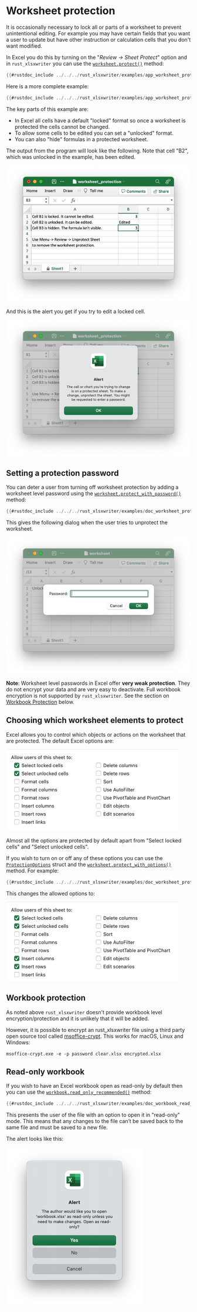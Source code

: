 # Worksheet protection

It is occasionally necessary to lock all or parts of a worksheet to prevent
unintentional editing. For example you may have certain fields that you want a
user to update but have other instruction or calculation cells that you don't
want modified.

In Excel you do this by turning on the "*Review -> Sheet Protect*" option and in
`rust_xlsxwriter` you can use the [`worksheet.protect()`] method:

```rust
{{#rustdoc_include ../../../rust_xlsxwriter/examples/app_worksheet_protection.rs:22}}
```

Here is a more complete example:

```rust
{{#rustdoc_include ../../../rust_xlsxwriter/examples/app_worksheet_protection.rs:8:}}
```

The key parts of this example are:

- In Excel all cells have a default "locked" format so once a worksheet is
  protected the cells cannot be changed.
- To allow some cells to be edited you can set a "unlocked" format.
- You can also "hide" formulas in a protected worksheet.

The output from the program will look like the following. Note that cell "B2",
which was unlocked in the example, has been edited.

![Image of a worksheet with a sheet protection dialog](../images/app_worksheet_protection.png)

And this is the alert you get if you try to edit a locked cell.

![Image of a worksheet with a sheet protection dialog](../images/protection_alert.png)

## Setting a protection password

You can deter a user from turning off worksheet protection by adding a worksheet
level password using the [`worksheet.protect_with_password()`] method:

```rust
{{#rustdoc_include ../../../rust_xlsxwriter/examples/doc_worksheet_protect_with_password.rs:16:17}}
```

This gives the following dialog when the user tries to unprotect the worksheet.

![Image of a worksheet with a password dialog](../images/worksheet_protect_with_password.png)

**Note**: Worksheet level passwords in Excel offer **very weak protection**.
They do not encrypt your data and are very easy to deactivate. Full workbook
encryption is not supported by `rust_xlsxwriter`. See the section on [Workbook
Protection](#workbook-protection) below.

## Choosing which worksheet elements to protect

Excel allows you to control which objects or actions on the worksheet that are
protected. The default Excel options are:

![Excel worksheet protection options](../images/worksheet_protect_with_options1.png)

Almost all the options are protected by default apart from "Select locked cells"
and "Select unlocked cells".

If you wish to turn on or off any of these options you can use the
[`ProtectionOptions`] struct and the [`worksheet.protect_with_options()`]
method. For example:


```rust
{{#rustdoc_include ../../../rust_xlsxwriter/examples/doc_worksheet_protect_with_options.rs:17:25}}
```

This changes the allowed options to:

![Excel worksheet protection options](../images/worksheet_protect_with_options2.png)


## Workbook protection

As noted above `rust_xlsxwriter` doesn't provide workbook level
encryption/protection and it is unlikely that it will be added.

However, it is possible to encrypt an rust_xlsxwriter file using a third party
open source tool called [msoffice-crypt]. This works for macOS, Linux and
Windows:

```text
msoffice-crypt.exe -e -p password clear.xlsx encrypted.xlsx
```

## Read-only workbook

If you wish to have an Excel workbook open as read-only by default then you can
use the [`workbook.read_only_recommended()`] method:

```rust
{{#rustdoc_include ../../../rust_xlsxwriter/examples/doc_workbook_read_only_recommended.rs:15}}
```

This presents the user of the file with an option to open it in "read-only"
mode. This means that any changes to the file can’t be saved back to the same
file and must be saved to a new file.

The alert looks like this:

![Excel read only alert](../images/workbook_read_only_recommended.png)


[msoffice-crypt]: https://github.com/herumi/msoffice
[`worksheet.protect()`]: https://docs.rs/rust_xlsxwriter/latest/rust_xlsxwriter/struct.Worksheet.html#method.protect
[`ProtectionOptions`]: https://docs.rs/rust_xlsxwriter/latest/rust_xlsxwriter/struct.ProtectionOptions.html
[`worksheet.protect_with_options()`]: https://docs.rs/rust_xlsxwriter/latest/rust_xlsxwriter/struct.Worksheet.html#method.protect_with_options
[`workbook.read_only_recommended()`]: https://docs.rs/rust_xlsxwriter/latest/rust_xlsxwriter/struct.Workbook.html#method.read_only_recommended
[`worksheet.protect_with_password()`]: https://docs.rs/rust_xlsxwriter/latest/rust_xlsxwriter/struct.Worksheet.html#method.protect_with_password




